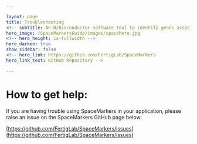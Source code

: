 ```yaml
---

layout: page
title: Troubleshooting
<!-- subtitle: An R/Bioconductor software tool to identify genes associated with latent space interactions in spatial transcriptomics. -->
hero_image: /SpaceMarkersGuide/images/spacehero.jpg
<!-- hero_height: is-fullwidth -->
hero_darken: true
show_sidebar: false
<!-- hero_link: https://github.com/FertigLab/SpaceMarkers
hero_link_text: GitHub Repository -->

---
```


# How to get help:

If you are having trouble using SpaceMarkers in your application, please raise an issue on the SpaceMarkers GitHub page below:

[https://github.com/FertigLab/SpaceMarkers/issues](https://github.com/FertigLab/SpaceMarkers/issues)
